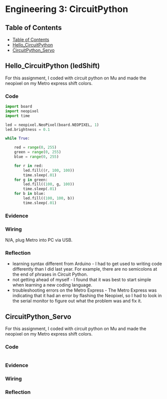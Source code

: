 # Engineering 3: CircuitPython

## Table of Contents
* [Table of Contents](#TableOfContents)
* [Hello_CircuitPython](#Hello_CircuitPython)
* [CircuitPython_Servo](#CircuitPython_Servo)

## Hello_CircuitPython (ledShift)
For this assignment, I coded with circuit python on Mu and made the neopixel on my Metro express shift colors.

### Code
```python
import board
import neopixel
import time

led = neopixel.NeoPixel(board.NEOPIXEL, 1)
led.brightness = 0.1

while True:

    red = range(0, 255)
    green = range(0, 255)
    blue = range(0, 255)

    for r in red:
        led.fill((r, 100, 100))
        time.sleep(.01)
    for g in green:
        led.fill((100, g, 100))
        time.sleep(.01)
    for b in blue:
        led.fill((100, 100, b))
        time.sleep(.01)
```
### Evidence



### Wiring

N/A, plug Metro into PC via USB.

### Reflection
* learning syntax different from Arduino - I had to get used to writing code differently than I did last year. For example, there are no semicolons at the end of phrases in Circuit Python.
* not getting ahead of myself - I found that it was best to start simple when learning a new coding language.
* troubleshooting errors on the Metro Express - The Metro Express was indicating that it had an error by flashing the Neopixel, so I had to look in the serial monitor to figure out what the problem was and fix it.


## CircuitPython_Servo
For this assignment, I coded with circuit python on Mu and made the neopixel on my Metro express shift colors.

### Code
```python

```
### Evidence



### Wiring



### Reflection
